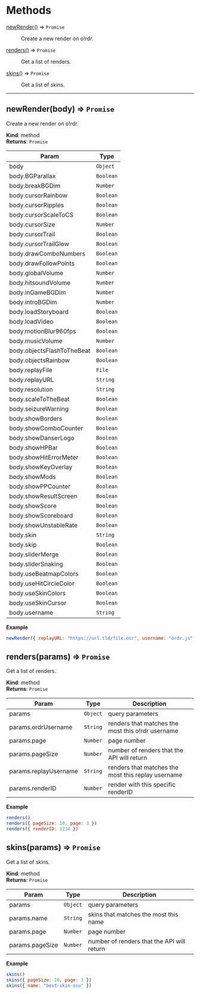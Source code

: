 # Methods

<dl>
<dt><a href="#newRender">newRender()</a> ⇒ <code>Promise</code></dt>
<dd><p>Create a new render on o!rdr.</p>
</dd>
<dt><a href="#renders">renders()</a> ⇒ <code>Promise</code></dt>
<dd><p>Get a list of renders.</p>
</dd>
<dt><a href="#skins">skins()</a> ⇒ <code>Promise</code></dt>
<dd><p>Get a list of skins.</p>
</dd>
</dl>

---

<a name="newRender"></a>

## newRender(body) ⇒ <code>Promise</code>
Create a new render on o!rdr.

**Kind**: method  
**Returns**: <code>Promise</code>  

| Param | Type |
| --- | --- |
| body | <code>Object</code> |
| body<area>.BGParallax | <code>Boolean</code> |
| body<area>.breakBGDim | <code>Number</code> |
| body<area>.cursorRainbow | <code>Boolean</code> |
| body<area>.cursorRipples | <code>Boolean</code> |
| body<area>.cursorScaleToCS | <code>Boolean</code> |
| body<area>.cursorSize | <code>Number</code> |
| body<area>.cursorTrail | <code>Boolean</code> |
| body<area>.cursorTrailGlow | <code>Boolean</code> |
| body<area>.drawComboNumbers | <code>Boolean</code> |
| body<area>.drawFollowPoints | <code>Boolean</code> |
| body<area>.globalVolume | <code>Number</code> |
| body<area>.hitsoundVolume | <code>Number</code> |
| body<area>.inGameBGDim | <code>Number</code> |
| body<area>.introBGDim | <code>Number</code> |
| body<area>.loadStoryboard | <code>Boolean</code> |
| body<area>.loadVideo | <code>Boolean</code> |
| body<area>.motionBlur960fps | <code>Boolean</code> |
| body<area>.musicVolume | <code>Number</code> |
| body<area>.objectsFlashToTheBeat | <code>Boolean</code> |
| body<area>.objectsRainbow | <code>Boolean</code> |
| body<area>.replayFile | <code>File</code> |
| body<area>.replayURL | <code>String</code> |
| body<area>.resolution | <code>String</code> |
| body<area>.scaleToTheBeat | <code>Boolean</code> |
| body<area>.seizureWarning | <code>Boolean</code> |
| body<area>.showBorders | <code>Boolean</code> |
| body<area>.showComboCounter | <code>Boolean</code> |
| body<area>.showDanserLogo | <code>Boolean</code> |
| body<area>.showHPBar | <code>Boolean</code> |
| body<area>.showHitErrorMeter | <code>Boolean</code> |
| body<area>.showKeyOverlay | <code>Boolean</code> |
| body<area>.showMods | <code>Boolean</code> |
| body<area>.showPPCounter | <code>Boolean</code> |
| body<area>.showResultScreen | <code>Boolean</code> |
| body<area>.showScore | <code>Boolean</code> |
| body<area>.showScoreboard | <code>Boolean</code> |
| body<area>.showUnstableRate | <code>Boolean</code> |
| body<area>.skin | <code>String</code> |
| body<area>.skip | <code>Boolean</code> |
| body<area>.sliderMerge | <code>Boolean</code> |
| body<area>.sliderSnaking | <code>Boolean</code> |
| body<area>.useBeatmapColors | <code>Boolean</code> |
| body<area>.useHitCircleColor | <code>Boolean</code> |
| body<area>.useSkinColors | <code>Boolean</code> |
| body<area>.useSkinCursor | <code>Boolean</code> |
| body<area>.username | <code>String</code> |

**Example**  
```js
newRender({ replayURL: "https://url.tld/file.osr", username: "ordr.js", resolution: "1920x1080", ... })
```


<a name="renders"></a>

## renders(params) ⇒ <code>Promise</code>
Get a list of renders.

**Kind**: method  
**Returns**: <code>Promise</code>

| Param | Type | Description |
| --- | --- | --- |
| params | <code>Object</code> | query parameters |
| params<area>.ordrUsername | <code>String</code> | renders that matches the most this o!rdr username |
| params<area>.page | <code>Number</code> | page number |
| params<area>.pageSize | <code>Number</code> | number of renders that the API will return|
| params<area>.replayUsername | <code>String</code> | renders that matches the most this replay username |
| params<area>.renderID | <code>Number</code> | render with this specific renderID |

**Example**  
```js
renders()
renders({ pageSize: 10, page: 3 })
renders({ renderID: 1234 })
```

<a name="skins"></a>

## skins(params) ⇒ <code>Promise</code>
Get a list of skins.

**Kind**: method  
**Returns**: <code>Promise</code>

| Param | Type | Description |
| --- | --- | --- |
| params | <code>Object</code> | query parameters |
| params<area>.name | <code>String</code> | skins that matches the most this name |
| params<area>.page | <code>Number</code> | page number |
| params<area>.pageSize | <code>Number</code> | number of renders that the API will return|

**Example**  
```js
skins()
skins({ pageSize: 10, page: 3 })
skins({ name: "best-skin-osu" })
```
